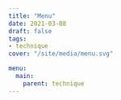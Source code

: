 ```yaml
---
title: "Menu"
date: 2021-03-08
draft: false
tags:
- technique
cover: "/site/media/menu.svg"

menu:
  main:
    parent: technique
---
```

<!--more-->
